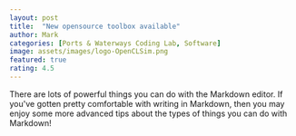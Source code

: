 ```yaml
---
layout: post
title:  "New opensource toolbox available"
author: Mark
categories: [Ports & Waterways Coding Lab, Software]
image: assets/images/logo-OpenCLSim.png 
featured: true
rating: 4.5 
---
```

There are lots of powerful things you can do with the Markdown editor. If you've gotten pretty comfortable with writing in Markdown, then you may enjoy some more advanced tips about the types of things you can do with Markdown!

